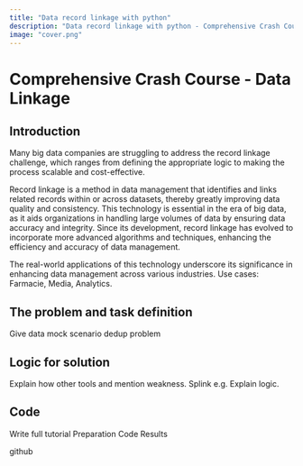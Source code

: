```yaml
---
title: "Data record linkage with python"
description: "Data record linkage with python - Comprehensive Crash Course "
image: "cover.png"
---
```

# Comprehensive Crash Course - Data Linkage

## Introduction
Many big data companies are struggling to address the record linkage challenge, which ranges from defining the appropriate logic to making the process scalable and cost-effective.

Record linkage is a method in data management that identifies and links related records within or across datasets, thereby greatly improving data quality and consistency. This technology is essential in the era of big data, as it aids organizations in handling large volumes of data by ensuring data accuracy and integrity. Since its development, record linkage has evolved to incorporate more advanced algorithms and techniques, enhancing the efficiency and accuracy of data management.

The real-world applications of this technology underscore its significance in enhancing data management across various industries. Use cases: Farmacie, Media, Analytics.

## The problem and task definition
Give data mock scenario dedup problem

## Logic for solution
Explain how other tools and mention weakness. Splink e.g.
Explain logic.

## Code
Write full tutorial
Preparation
Code
Results


github